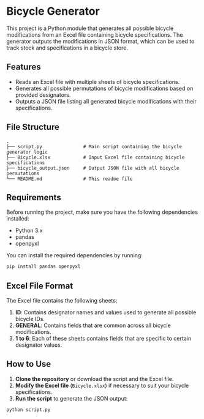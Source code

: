 
# Bicycle Generator

This project is a Python module that generates all possible bicycle modifications from an Excel file containing bicycle specifications. The generator outputs the modifications in JSON format, which can be used to track stock and specifications in a bicycle store.

## Features

- Reads an Excel file with multiple sheets of bicycle specifications.
- Generates all possible permutations of bicycle modifications based on provided designators.
- Outputs a JSON file listing all generated bicycle modifications with their specifications.

## File Structure

```
.
├── script.py               # Main script containing the bicycle generator logic
├── Bicycle.xlsx            # Input Excel file containing bicycle specifications
├── bicycle_output.json     # Output JSON file with all bicycle permutations
└── README.md               # This readme file
```

## Requirements

Before running the project, make sure you have the following dependencies installed:

- Python 3.x
- pandas
- openpyxl

You can install the required dependencies by running:

```bash
pip install pandas openpyxl
```

## Excel File Format

The Excel file contains the following sheets:

1. **ID**: Contains designator names and values used to generate all possible bicycle IDs.
2. **GENERAL**: Contains fields that are common across all bicycle modifications.
3. **1 to 6**: Each of these sheets contains fields that are specific to certain designator values.

## How to Use

1. **Clone the repository** or download the script and the Excel file.
2. **Modify the Excel file** (`Bicycle.xlsx`) if necessary to suit your bicycle specifications.
3. **Run the script** to generate the JSON output:

```bash
python script.py
```
